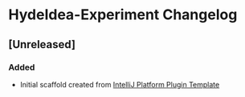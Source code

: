 <!-- Keep a Changelog guide -> https://keepachangelog.com -->

# HydeIdea-Experiment Changelog

## [Unreleased]
### Added
- Initial scaffold created from [IntelliJ Platform Plugin Template](https://github.com/JetBrains/intellij-platform-plugin-template)
